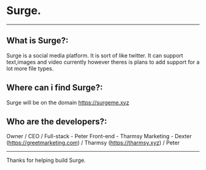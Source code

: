 # Surge.
***
## What is Surge?:
Surge is a social media platform. It is sort of like twitter. It can support text,images and video currently however theres is plans to add support for a lot more file types.
## Where can i find Surge?:
Surge will be on the domain https://surgeme.xyz
## Who are the developers?:
Owner / CEO / Full-stack - Peter
Front-end - Tharmsy
Marketing - Dexter (https://greetmarketing.com) / Tharmsy (https://tharmsy.xyz) / Peter
***
Thanks for helping build Surge.
